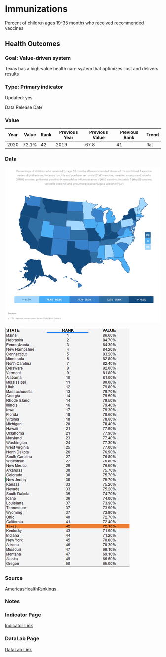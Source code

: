 # Immunizations

Percent of children ages 19-35 months who received recommended vaccines

## Health Outcomes

### Goal: Value-driven system

Texas has a high-value health care system that optimizes cost and delivers results

### Type: Primary indicator

Updated: yes

Data Release Date: 


### Value

|Year         |  Value      | Rank        | Previous Year| Previous Value | Previous Rank  | Trend| 
| ----------- | ----------- | ----------- | ----------- | ----------- | ----------- | -----------|
|    2020     |    72.1%     |     42      |    2019      |     67.8     |     41     |   flat     |

### Data

![map](./map_immunizations.PNG)

![data](./data_immunizations.PNG)


### Source

<!-- https://www.dshs.texas.gov/immunize/coverage/NIS/

https://www.cdc.gov/vaccines/imz-managers/coverage/childvaxview/interactive-reports/index.html -->

[AmericasHealthRankings](https://www.americashealthrankings.org/explore/annual/measure/Immunize_b/state/TX)


### Notes


### Indicator Page

[Indicator Link](https://indicators.texas2036.org/indicator/59)


### DataLab Page


[DataLab Link](https://datalab.texas2036.org/olxykof/health-indicators-on-us-states-2017?country=1000440&indicator=1000730&accesskey=szxjfqb)

